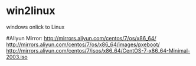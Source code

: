 # win2linux
windows onlick to Linux

#Aliyun Mirror:
http://mirrors.aliyun.com/centos/7/os/x86_64/
http://mirrors.aliyun.com/centos/7/os/x86_64/images/pxeboot/
http://mirrors.aliyun.com/centos/7/isos/x86_64/CentOS-7-x86_64-Minimal-2003.iso
